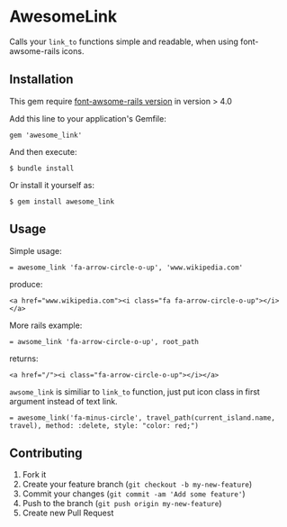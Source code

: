 # AwesomeLink

Calls your `link_to` functions simple and readable, when using font-awsome-rails icons.


## Installation

This gem require [font-awsome-rails version](https://github.com/bokmann/font-awesome-rails) in version > 4.0

Add this line to your application's Gemfile:

    gem 'awesome_link'

And then execute:

    $ bundle install

Or install it yourself as:

    $ gem install awesome_link


## Usage


Simple usage:
```html+haml
= awesome_link 'fa-arrow-circle-o-up', 'www.wikipedia.com'
```
produce:
```
<a href="www.wikipedia.com"><i class="fa fa-arrow-circle-o-up"></i></a>
```

More rails example: 
```
= awsome_link 'fa-arrow-circle-o-up', root_path  
```
returns:

   	<a href="/"><i class="fa-arrow-circle-o-up"></i></a>


`awsome_link` is similiar to `link_to` function, just put icon class in first argument instead of text link.

    = awesome_link('fa-minus-circle', travel_path(current_island.name, travel), method: :delete, style: "color: red;")

## Contributing

1. Fork it
2. Create your feature branch (`git checkout -b my-new-feature`)
3. Commit your changes (`git commit -am 'Add some feature'`)
4. Push to the branch (`git push origin my-new-feature`)
5. Create new Pull Request
